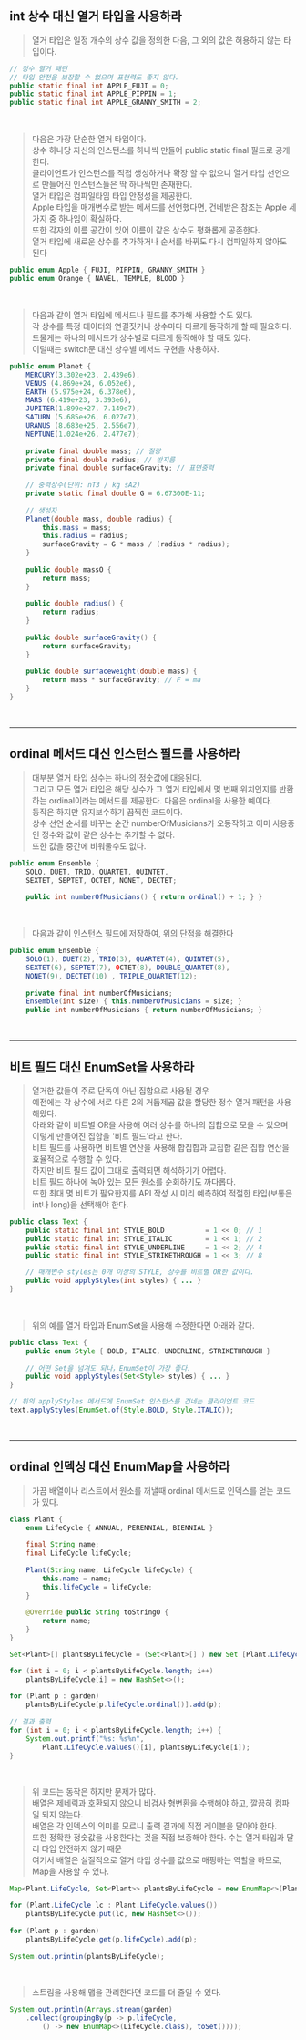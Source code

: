 ## int 상수 대신 열거 타입을 사용하라

> 열거 타입은 일정 개수의 상수 값을 정의한 다음, 그 외의 값은 허용하지 않는 타입이다. <br>

```java
// 정수 열거 패턴
// 타입 안전을 보장할 수 없으며 표현력도 좋지 않다.
public static final int APPLE_FUJI = 0;
public static final int APPLE_PIPPIN = 1;
public static final int APPLE_GRANNY_SMITH = 2;
```

<br>

> 다음은 가장 단순한 열거 타입이다. <br>
> 상수 하나당 자신의 인스턴스를 하나씩 만들어 public static final 필드로 공개한다. <br>
> 클라이언트가 인스턴스를 직접 생성하거나 확장 할 수 없으니 열거 타입 선언으로 만들어진 인스턴스들은 딱 하나씩만 존재한다. <br>
> 열거 타입은 컴파일타임 타입 안정성을 제공한다. <br>
> Apple 타입을 매개변수로 받는 메서드를 선언했다면, 건네받은 참조는 Apple 세가지 중 하나임이 확실하다. <br>
> 또한 각자의 이름 공간이 있어 이름이 같은 상수도 평화롭게 공존한다. <br>
> 열거 타입에 새로운 상수를 추가하거나 순서를 바꿔도 다시 컴파일하지 않아도 된다

```java
public enum Apple { FUJI, PIPPIN, GRANNY_SMITH }
public enum Orange { NAVEL, TEMPLE, BLOOD }
```

<br>

> 다음과 같이 열거 타입에 메서드나 필드를 추가해 사용할 수도 있다. <br>
> 각 상수를 특정 데이터와 연결짓거나 상수마다 다르게 동작하게 할 때 필요하다.
> 드물게는 하나의 메서드가 상수별로 다르게 동작해야 할 때도 있다. <br>
> 이럴때는 switch문 대신 상수별 메서드 구현을 사용하자.

```java
public enum Planet { 
    MERCURY(3.302e+23, 2.439e6), 
    VENUS (4.869e+24, 6.052e6), 
    EARTH (5.975e+24, 6.378e6), 
    MARS (6.419e+23, 3.393e6), 
    JUPITER(1.899e+27, 7.149e7), 
    SATURN (5.685e+26, 6.027e7), 
    URANUS (8.683e+25, 2.556e7), 
    NEPTUNE(1.024e+26, 2.477e7);
    
    private final double mass; // 질량
    private final double radius; // 반지름
    private final double surfaceGravity; // 표면중력
    
    // 중력상수(단위: nT3 / kg sA2)
    private static final double G = 6.67300E-11;
    
    // 생성자
    Planet(double mass, double radius) {
        this.mass = mass;
        this.radius = radius;
        surfaceGravity = G * mass / (radius * radius);
    }
    
    public double massO { 
        return mass; 
    }
    
    public double radius() { 
        return radius; 
    }
    
    public double surfaceGravity() { 
        return surfaceGravity;
    }
    
    public double surfaceweight(double mass) { 
        return mass * surfaceGravity; // F = ma
    }
}
```

<br>
<hr>

## ordinal 메서드 대신 인스턴스 필드를 사용하라

> 대부분 열거 타입 상수는 하나의 정숫값에 대응된다. <br>
> 그리고 모든 열거 타입은 해당 상수가 그 열거 타입에서 몇 번째 위치인지를 반환하는 ordinal이라는 메서드를 제공한다.
> 다음은 ordinal을 사용한 예이다. <br>
> 동작은 하지만 유지보수하기 끔찍한 코드이다. <br>
> 상수 선언 순서를 바꾸는 순간 numberOfMusicians가 오동작하고 이미 사용중인 정수와 값이 같은 상수는 추가할 수 없다. <br>
> 또한 값을 중간에 비워둘수도 없다.

```java
public enum Ensemble {
    SOLO, DUET, TRIO, QUARTET, QUINTET,
    SEXTET, SEPTET, OCTET, NONET, DECTET;
    
    public int numberOfMusicians() { return ordinal() + 1; } }
```

<br>

> 다음과 같이 인스턴스 필드에 저장하여, 위의 단점을 해결한다

```java
public enum Ensemble {
    SOLO(1), DUET(2), TRI0(3), QUARTET(4), QUINTET(5),
    SEXTET(6), SEPTET(7), 0CTET(8), D0UBLE_QUARTET(8),
    NONET(9), DECTET(10) , TRIPLE_QUARTET(12);
    
    private final int numberOfMusicians;
    Ensemble(int size) { this.numberOfMusicians = size; }
    public int numberOfMusicians { return numberOfMusicians; }

```

<br>
<hr>

## 비트 필드 대신 EnumSet을 사용하라

> 열거한 값들이 주로 단독이 아닌 집합으로 사용될 경우 <br>
> 예전에는 각 상수에 서로 다른 2의 거듭제곱 값을 할당한 정수 열거 패턴을 사용해왔다. <br>
> 아래와 같이 비트별 OR을 사용해 여러 상수를 하나의 집합으로 모을 수 있으며 이렇게 만들어진 집합을 '비트 필드'라고 한다. <br>
> 비트 필드를 사용하면 비트별 연산을 사용해 합집합과 교집합 같은 집합 연산을 효율적으로 수행할 수 있다. <br>
> 하지만 비트 필드 값이 그대로 출력되면 해석하기가 어렵다. <br>
> 비트 필드 하나에 녹아 있는 모든 원소를 순회하기도 까다롭다. <br>
> 또한 최대 몇 비트가 필요한지를 API 작성 시 미리 예측하여 적절한 타입(보통은 int나 long)을 선택해야 한다.

```java
public class Text {
    public static final int STYLE_BOLD          = 1 << 0; // 1
    public static final int STYLE_ITALIC        = 1 << 1; // 2
    public static final int STYLE_UNDERLINE     = 1 << 2; // 4
    public static final int STYLE_STRIKETHROUGH = 1 << 3; // 8

    // 매개변수 styles는 0개 이상의 STYLE, 상수를 비트별 OR한 값이다.
    public void applyStyles(int styles) { ... } 
}
```

<br>

> 위의 예를 열거 타입과 EnumSet을 사용해 수정한다면 아래와 같다.

```java
public class Text {
    public enum Style { BOLD, ITALIC, UNDERLINE, STRIKETHROUGH }
    
    // 어떤 Set을 넘겨도 되나，EnumSet이 가장 좋다.
    public void applyStyles(Set<Style> styles) { ... } 
}
```

```java
// 위의 applyStyles 메서드에 EnumSet 인스턴스를 건네는 클라이언트 코드
text.applyStyles(EnumSet.of(Style.BOLD, Style.ITALIC));
```

<br>
<hr>

## ordinal 인덱싱 대신 EnumMap을 사용하라

> 가끔 배열이나 리스트에서 원소를 꺼낼때 ordinal 메서드로 인덱스를 얻는 코드가 있다.

```java
class Plant {
    enum LifeCycle { ANNUAL, PERENNIAL, BIENNIAL }
    
    final String name;
    final LifeCycle lifeCycle;
    
    Plant(String name, LifeCycle lifeCycle) { 
        this.name = name;
        this.lifeCycle = lifeCycle;
    }
    
    @Override public String toStringO { 
        return name;
    } 
}
```

```java
Set<Plant>[] plantsByLifeCycle = (Set<Plant>[] ) new Set [Plant.LifeCycle.values().length];

for (int i = 0; i < plantsByLifeCycle.length; i++)
    plantsByLifeCycle[i] = new HashSet<>();
    
for (Plant p : garden)
    plantsByLifeCycle[p.lifeCycle.ordinal()].add(p);
    
// 결과 출력
for (int i = 0; i < plantsByLifeCycle.length; i++) { 
    System.out.printf("%s: %s%n",
        Plant.LifeCycle.values()[i], plantsByLifeCycle[i]);
}
```

<br>

> 위 코드는 동작은 하지만 문제가 많다. <br>
> 배열은 제네릭과 호환되지 않으니 비검사 형변환을 수행해야 하고, 깔끔히 컴파일 되지 않는다. <br>
> 배열은 각 인덱스의 의미를 모르니 출력 결과에 직접 레이블을 달아야 한다. <br>
> 또한 정확한 정숫값을 사용한다는 것을 직접 보증해야 한다. 수는 열거 타입과 달리 타입 안전하지 않기 때문 <br>
> 여기서 배열은 실질적으로 열거 타입 상수를 값으로 매핑하는 역할을 하므로, Map을 사용할 수 있다.

```java
Map<Plant.LifeCycle, Set<Plant>> plantsByLifeCycle = new EnumMap<>(Plant.LifeCycle.class);

for (Plant.LifeCycle lc : Plant.LifeCycle.values()) 
    plantsByLifeCycle.put(lc, new HashSet<>());
    
for (Plant p : garden) 
    plantsByLifeCycle.get(p.lifeCycle).add(p);
    
System.out.printin(plantsByLifeCycle);
```

<br>

> 스트림을 사용해 맵을 관리한다면 코드를 더 줄일 수 있다.

```java
System.out.println(Arrays.stream(garden)
    .collect(groupingBy(p -> p.lifeCycle,
        () -> new EnumMap<>(LifeCycle.class), toSet())));
```














